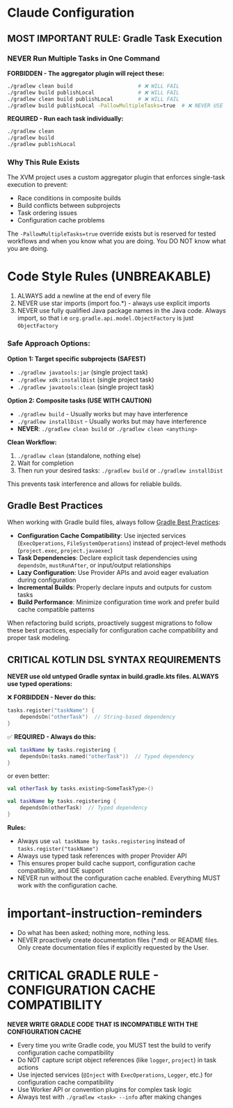 # Claude Configuration

## MOST IMPORTANT RULE: Gradle Task Execution

### NEVER Run Multiple Tasks in One Command

**FORBIDDEN - The aggregator plugin will reject these:**
```bash
./gradlew clean build                     # ❌ WILL FAIL
./gradlew build publishLocal              # ❌ WILL FAIL
./gradlew clean build publishLocal        # ❌ WILL FAIL
./gradlew build publishLocal -PallowMultipleTasks=true  # ❌ NEVER USE THIS FLAG UNLESS YOU KNOW THIS IS TESTED AND WORKS FOR THE JOBS INVOLVED
```

**REQUIRED - Run each task individually:**
```bash
./gradlew clean
./gradlew build
./gradlew publishLocal
```

### Why This Rule Exists
The XVM project uses a custom aggregator plugin that enforces single-task execution to prevent:
- Race conditions in composite builds
- Build conflicts between subprojects
- Task ordering issues
- Configuration cache problems

The `-PallowMultipleTasks=true` override exists but is reserved for tested workflows and when you know what you are doing. You DO NOT know what you are doing.

# Code Style Rules (UNBREAKABLE)
1. ALWAYS add a newline at the end of every file
2. NEVER use star imports (import foo.*) - always use explicit imports
3. NEVER use fully qualified Java package names in the Java code. Always import, so that i.e `org.gradle.api.model.ObjectFactory` is just `ObjectFactory`

### Safe Approach Options:

**Option 1: Target specific subprojects (SAFEST)**
- `./gradlew javatools:jar` (single project task)
- `./gradlew xdk:installDist` (single project task) 
- `./gradlew javatools:clean` (single project task)

**Option 2: Composite tasks (USE WITH CAUTION)**
- `./gradlew build` - Usually works but may have interference
- `./gradlew installDist` - Usually works but may have interference
- **NEVER**: `./gradlew clean build` or `./gradlew clean <anything>`

**Clean Workflow:**
1. `./gradlew clean` (standalone, nothing else)
2. Wait for completion
3. Then run your desired tasks: `./gradlew build` or `./gradlew installDist`

This prevents task interference and allows for reliable builds.

## Gradle Best Practices

When working with Gradle build files, always follow [Gradle Best Practices](https://docs.gradle.org/9.1.0/userguide/best_practices_general.html):

- **Configuration Cache Compatibility**: Use injected services (`ExecOperations`, `FileSystemOperations`) instead of project-level methods (`project.exec`, `project.javaexec`)
- **Task Dependencies**: Declare explicit task dependencies using `dependsOn`, `mustRunAfter`, or input/output relationships
- **Lazy Configuration**: Use Provider APIs and avoid eager evaluation during configuration
- **Incremental Builds**: Properly declare inputs and outputs for custom tasks
- **Build Performance**: Minimize configuration time work and prefer build cache compatible patterns

When refactoring build scripts, proactively suggest migrations to follow these best practices, especially for configuration cache compatibility and proper task modeling.

## CRITICAL KOTLIN DSL SYNTAX REQUIREMENTS

**NEVER use old untyped Gradle syntax in build.gradle.kts files. ALWAYS use typed operations:**

❌ **FORBIDDEN - Never do this:**
```kotlin
tasks.register("taskName") {
    dependsOn("otherTask")  // String-based dependency
}
```

✅ **REQUIRED - Always do this:**
```kotlin
val taskName by tasks.registering {
    dependsOn(tasks.named("otherTask"))  // Typed dependency
}
```

or even better:

```kotlin
val otherTask by tasks.existing<SomeTaskType>()

val taskName by tasks.registering {
    dependsOn(otherTask)  // Typed dependency
}
```

**Rules:**
- Always use `val taskName by tasks.registering` instead of `tasks.register("taskName")`
- Always use typed task references with proper Provider API
- This ensures proper build cache support, configuration cache compatibility, and IDE support
- NEVER run without the configuration cache enabled. Everything MUST work with the configuration cache.


# important-instruction-reminders
- Do what has been asked; nothing more, nothing less.
- NEVER proactively create documentation files (*.md) or README files. Only create documentation files if explicitly requested by the User.

# CRITICAL GRADLE RULE - CONFIGURATION CACHE COMPATIBILITY
**NEVER WRITE GRADLE CODE THAT IS INCOMPATIBLE WITH THE CONFIGURATION CACHE**
- Every time you write Gradle code, you MUST test the build to verify configuration cache compatibility
- Do NOT capture script object references (like `logger`, `project`) in task actions
- Use injected services (`@Inject` with `ExecOperations`, `Logger`, etc.) for configuration cache compatibility
- Use Worker API or convention plugins for complex task logic
- Always test with `./gradlew <task> --info` after making changes
